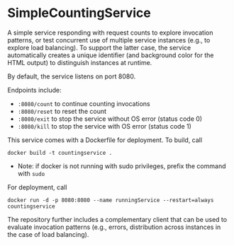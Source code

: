 # SimpleCountingService
A simple service responding with request counts to explore invocation patterns, or test concurrent use of multiple service instances (e.g., to explore load balancing). To support the latter case, the service automatically creates a unique identifier (and background color for the HTML output) to distinguish instances at runtime.

By default, the service listens on port 8080.

Endpoints include:

* `:8080/count` to continue counting invocations
* `:8080/reset` to reset the count
* `:8080/exit` to stop the service without OS error (status code 0)
* `:8080/kill` to stop the service with OS error (status code 1)

This service comes with a Dockerfile for deployment. To build, call

`docker build -t countingservice .`

* Note: if docker is not running with sudo privileges, prefix the command with `sudo`

For deployment, call

`docker run -d -p 8080:8080 --name runningService --restart=always countingservice`

The repository further includes a complementary client that can be used to evaluate invocation patterns (e.g., errors, distribution across instances in the case of load balancing).
